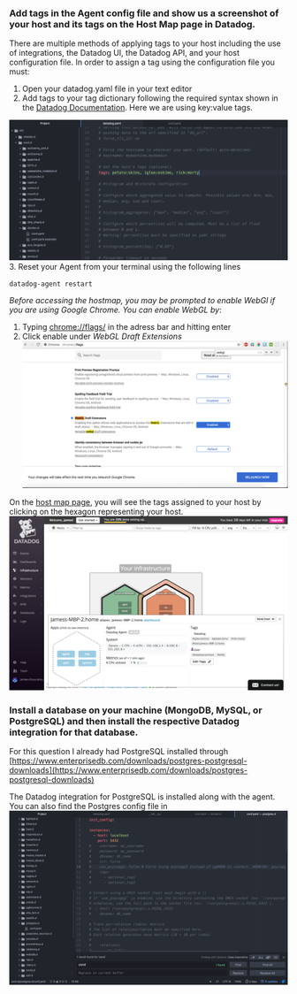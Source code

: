 ### Add tags in the Agent config file and show us a screenshot of your host and its tags on the Host Map page in Datadog.

There are multiple methods of applying tags to your host including the use of integrations, the Datadog UI, the Datadog API, and your host configuration file. In order to assign a tag using the configuration file you must:

1. Open your datadog.yaml file in your text editor
2. Add tags to your tag dictionary following the required syntax shown in the [Datadog Documentation](https://docs.datadoghq.com/getting_started/tagging/assigning_tags/). Here we are using key:value tags.

![configuration file tags](./assigning-tags.png)
3. Reset your Agent from your terminal using the following lines
~~~
datadog-agent restart
~~~

*Before accessing the hostmap, you may be prompted to enable WebGl if you are using Google Chrome. You can enable WebGL by*:

1. Typing [chrome://flags/](chrome://flags/) in the adress bar and hitting enter
2. Click enable under _WebGL Draft Extensions_
![webgl image](./webgl_enable.png)

On the [host map page](https://app.datadoghq.com/infrastructure/map), you will see the tags assigned to your host by clicking on the hexagon representing your host.
![hostmap](./hostmap.png)

### Install a database on your machine (MongoDB, MySQL, or PostgreSQL) and then install the respective Datadog integration for that database.

For this question I already had PostgreSQL installed through [https://www.enterprisedb.com/downloads/postgres-postgresql-downloads](https://www.enterprisedb.com/downloads/postgres-postgresql-downloads)

The Datadog integration for PostgreSQL is installed along with the agent. You can also find the Postgres config file in
![postgres_integration](postgres_integration.png)
